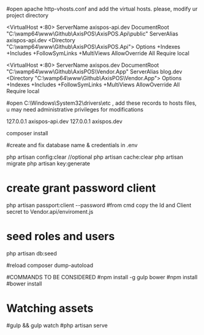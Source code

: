 #open apache  http-vhosts.conf and add the virtual hosts. please, modify ur project directory

<VirtualHost *:80>
  ServerName axispos-api.dev
  DocumentRoot "C:\wamp64\www\Github\AxisPOS\AxisPOS.Api\public"
  ServerAlias axispos-api.dev
    <Directory  "C:\wamp64\www\Github\AxisPOS\AxisPOS.Api">
    Options +Indexes +Includes +FollowSymLinks +MultiViews
    AllowOverride All
    Require local
  </Directory>
</VirtualHost>

<VirtualHost *:80>
  ServerName axispos.dev
  DocumentRoot "C:\wamp64\www\Github\AxisPOS\Vendor.App"
  ServerAlias blog.dev
    <Directory  "C:\wamp64\www\Github\AxisPOS\Vendor.App">
    Options +Indexes +Includes +FollowSymLinks +MultiViews
    AllowOverride All
    Require local
  </Directory>
</VirtualHost>

#open C:\Windows\System32\drivers\etc , add these records to hosts files, u may need administrative privileges for modifications

127.0.0.1 axispos-api.dev
127.0.0.1 axispos.dev

composer install

#create and fix database name & credentials in .env

php artisan config:clear //optional
php artisan cache:clear
php artisan migrate
php artisan key:generate

# create grant password client
php artisan passport:client --password
#from cmd copy the Id and Client secret to Vendor.api/enviroment.js

# seed roles and users
php artisan db:seed

#reload
composer dump-autoload


#COMMANDS TO BE CONSIDERED
#npm install -g gulp bower
#npm install
#bower install
# Watching assets
#gulp && gulp watch
#php artisan serve
